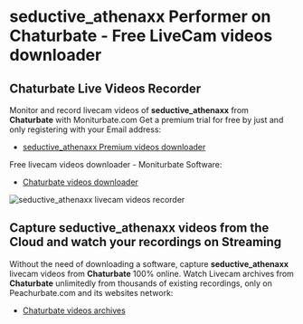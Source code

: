 # seductive_athenaxx Performer on Chaturbate - Free LiveCam videos downloader

## Chaturbate Live Videos Recorder

Monitor and record livecam videos of **seductive_athenaxx** from **Chaturbate** with Moniturbate.com
Get a premium trial for free by just and only registering with your Email address:
* [seductive_athenaxx Premium videos downloader](https://moniturbate.com/request-demo-licence-key.html)

Free livecam videos downloader - Moniturbate Software:
* [Chaturbate videos downloader](https://moniturbate.com/moniturbate-download-software.html)

![seductive_athenaxx livecam videos recorder](https://peachurnet.com/templates/moniturbate-software.png)


## Capture seductive_athenaxx videos from the Cloud and watch your recordings on Streaming

Without the need of downloading a software, capture **seductive_athenaxx** livecam videos from **Chaturbate** 100% online.
Watch Livecam archives from **Chaturbate** unlimitedly from thousands of existing recordings, only on Peachurbate.com and its websites network:
* [Chaturbate videos archives](https://peachurnet.com/)
